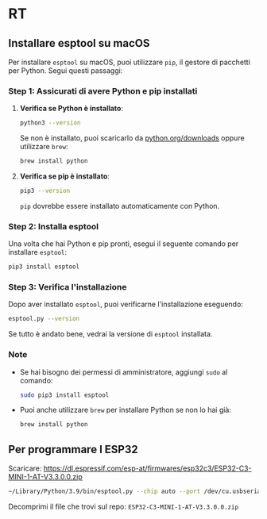 # RT
 
## Installare esptool su macOS

Per installare `esptool` su macOS, puoi utilizzare `pip`, il gestore di pacchetti per Python. Segui questi passaggi:

### Step 1: Assicurati di avere Python e pip installati

1. **Verifica se Python è installato**:
   ```sh
   python3 --version
   ```
   Se non è installato, puoi scaricarlo da [python.org/downloads](https://www.python.org/downloads/) oppure utilizzare `brew`:
   ```sh
   brew install python
   ```

2. **Verifica se pip è installato**:
   ```sh
   pip3 --version
   ```
   `pip` dovrebbe essere installato automaticamente con Python.

### Step 2: Installa esptool

Una volta che hai Python e pip pronti, esegui il seguente comando per installare `esptool`:

```sh
pip3 install esptool
```

### Step 3: Verifica l'installazione

Dopo aver installato `esptool`, puoi verificarne l'installazione eseguendo:

```sh
esptool.py --version
```

Se tutto è andato bene, vedrai la versione di `esptool` installata.

### Note
- Se hai bisogno dei permessi di amministratore, aggiungi `sudo` al comando:
  ```sh
  sudo pip3 install esptool
  ```
- Puoi anche utilizzare `brew` per installare Python se non lo hai già:
  ```sh
  brew install python
  ```

  
## Per programmare l ESP32

Scaricare: https://dl.espressif.com/esp-at/firmwares/esp32c3/ESP32-C3-MINI-1-AT-V3.3.0.0.zip

```sh
~/Library/Python/3.9/bin/esptool.py --chip auto --port /dev/cu.usbserial-14410 --baud 115200 --before default_reset --after hard_reset write_flash --flash_mode dio --flash_freq 40m --flash_size 4MB 0x0 bootloader/bootloader.bin 0x60000 esp-at.bin 0x8000 partition_table/partition-table.bin 0xd000 ota_data_initial.bin 0x1e000 at_customize.bin 0x1f000 customized_partitions/mfg_nvs.bin
```

Decomprimi il file che trovi sul repo:
`ESP32-C3-MINI-1-AT-V3.3.0.0.zip`

